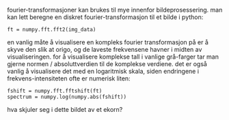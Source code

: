 fourier-transformasjoner kan brukes til mye innenfor bildeprosessering. man kan lett beregne en diskret fourier-transformasjon til et bilde i python:

    ft = numpy.fft.fft2(img_data)

en vanlig måte å visualisere en kompleks fourier transformasjon på er å skyve den slik at origo, og de laveste frekvensene havner i midten av visualiseringen. for å visualisere komplekse tall i vanlige grå-farger tar man gjerne normen / absoluttverdien til de komplekse verdiene. det er også vanlig å visualisere det med en logaritmisk skala, siden endringene i frekvens-intensiteten ofte er numerisk liten:

    fshift = numpy.fft.fftshift(ft)
    spectrum = numpy.log(numpy.abs(fshift))

hva skjuler seg i dette bildet av et ekorn?
